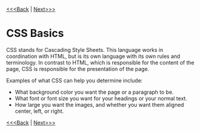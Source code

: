 [<<<Back](create_site.md) | [Next>>>](integration.md)

# CSS Basics

CSS stands for Cascading Style Sheets. This language works in coordination with HTML, but is its own language with its own rules and terminology. In contrast to HTML, which is responsible for the content of the page, CSS is responsible for the presentation of the page.

Examples of what CSS can help you determine include:
<p>
	<ul> 
		<li> What background color you want the page or a paragraph to be. </li>
		<li> What font or font size you want for your headings or your normal text. </li>
		<li> How large you want the images, and whether you want them aligned center, left, or right. </li>
	</ul>
</p>

[<<<Back](create_site.md) | [Next>>>](integration.md)
